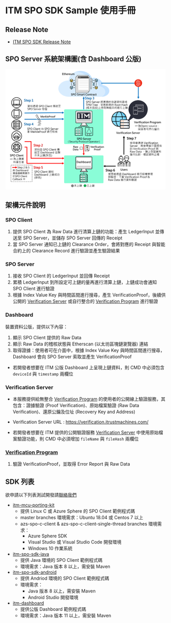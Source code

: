 # ITM SPO SDK Sample 使用手冊

## Release Note

- [ITM SPO SDK Release Note](./doc/ReleaseNote.md)

## SPO Server 系統架構圖(含 Dashboard 公版)

![SPO Server System Architecture Diagram](./doc/SPO-Server-System-Architecture-Diagram.png)

## 架構元件說明

### SPO Client

1. 提供 SPO Client 為 Raw Data 進行清算上鏈的功能：產生 LedgerInput 並傳送至 SPO Server，並儲存 SPO Server 回傳的 Receipt
2. 當 SPO Server 通知已上鏈的 Clearance Order，會將對應的 Receipt 與智能合約上的 Clearance Record 進行驗證並產生驗證結果

### SPO Server

1. 接收 SPO Client 的 LedgerInput 並回傳 Receipt
2. 累積 LedgerInput 到所設定可上鏈的量再進行清算上鏈，上鏈成功會通知 SPO Client 進行驗證
3. 根據 Index Value Key 與時間區間進行搜尋，產生 VerificationProof，後續供公開的 [Verification Server](https://verification.itrustmachines.com/) 或自行整合的 [Verification Program](https://github.com/itrustmachines/spo-verification-program) 進行驗證

### Dashboard

裝置資料公版，提供以下內容：
1. 顯示 SPO Client 提供的 Raw Data
2. 顯示 Raw Data 的稽核狀態與 Etherscan (以太坊區塊鏈瀏覽器) 連結
3. 取得證據：使用者可在介面中，根據 Index Value Key 與時間區間進行搜尋，Dashboard 會向 SPO Server 索取並產生 VerificationProof

- 若開發者想要在 ITM 公版 Dashboard 上呈現上鏈資料，則 CMD 中必須包含 `deviceId` 與 `timestamp` 兩欄位


### Verification Server

- 本服務提供給無整合 [Verification Program](https://github.com/itrustmachines/spo-verification-program) 的使用者的公開線上驗證服務，其包含：證據驗證 (Proof Verification)、原始檔案驗證 (Raw Data Verification)、還原公鑰及位址 (Recovery Key and Address)
- Verification Server URL : https://verification.itrustmachines.com/

- 若開發者想要在 ITM 提供的公開驗證服務 [Verification Server](https://verification.itrustmachines.com/) 中使用原始檔案驗證功能，則 CMD 中必須增加 `fileName` 與 `fileHash` 兩欄位


### [Verification Program](https://github.com/itrustmachines/spo-verification-program)

1. 驗證 VerificationProof，並取得 Error Report 與 Raw Data

## SDK 列表
欲申請以下列表測試開發請[聯絡我們](https://itrustmachines.com/)
- [itm-mcu-porting-kit](https://github.com/itrustmachines/itm-mcu-porting-kit)
    - 提供 Linux C 或 Azure Sphere 的 SPO Client 範例程式碼
    - master branches 環境需求：Ubuntu 18.04 或 Centos 7 以上
    - azs-spo-c-client & azs-spo-c-client-single-thread branches 環境需求：
        - Azure Sphere SDK
        - Visual Studio 或 Visual Studio Code 開發環境
        - Windows 10 作業系統
- [itm-spo-sdk-java](https://github.com/itrustmachines/itm-spo-sdk-java)
    - 提供 Java 環境的 SPO Client 範例程式碼
    - 環境需求：Java 版本 8 以上，需安裝 Maven
- [itm-spo-sdk-android](https://github.com/itrustmachines/itm-spo-sdk-android)
    - 提供 Andriod 環境的 SPO Client 範例程式碼
    - 環境需求：
        - Java 版本 8 以上，需安裝 Maven
        - Android Studio 開發環境
- [itm-dashboard](https://github.com/itrustmachines/itm-dashboard)
    - 提供公版 Dashboard 範例程式碼
    - 環境需求：Java 版本 11 以上，需安裝 Maven
